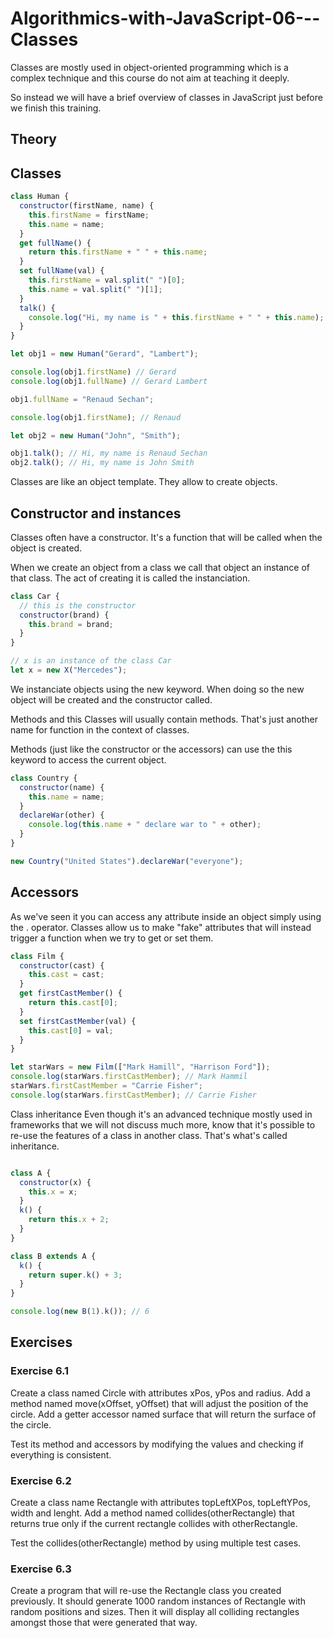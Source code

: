 # Algorithmics-with-JavaScript-06---Classes

Classes are mostly used in object-oriented programming which is a complex technique and this course do not aim at teaching it deeply.

So instead we will have a brief overview of classes in JavaScript just before we finish this training.

## Theory

## Classes
```javascript
class Human {
  constructor(firstName, name) {
    this.firstName = firstName;
    this.name = name;
  }
  get fullName() {
    return this.firstName + " " + this.name;
  }
  set fullName(val) {
    this.firstName = val.split(" ")[0];
    this.name = val.split(" ")[1];
  }
  talk() {
    console.log("Hi, my name is " + this.firstName + " " + this.name);
  }
}

let obj1 = new Human("Gerard", "Lambert");

console.log(obj1.firstName) // Gerard
console.log(obj1.fullName) // Gerard Lambert

obj1.fullName = "Renaud Sechan";

console.log(obj1.firstName); // Renaud

let obj2 = new Human("John", "Smith");

obj1.talk(); // Hi, my name is Renaud Sechan
obj2.talk(); // Hi, my name is John Smith
```
Classes are like an object template. They allow to create objects.

## Constructor and instances
Classes often have a constructor. It's a function that will be called when the object is created.

When we create an object from a class we call that object an instance of that class. The act of creating it is called the instanciation.
```javascript
class Car {
  // this is the constructor
  constructor(brand) {
    this.brand = brand;
  }
}

// x is an instance of the class Car
let x = new X("Mercedes");
```
We instanciate objects using the new keyword. When doing so the new object will be created and the constructor called.

Methods and this
Classes will usually contain methods. That's just another name for function in the context of classes.

Methods (just like the constructor or the accessors) can use the this keyword to access the current object.
```javascript
class Country {
  constructor(name) {
    this.name = name;
  }
  declareWar(other) {
    console.log(this.name + " declare war to " + other);
  }
}

new Country("United States").declareWar("everyone");
```

## Accessors
As we've seen it you can access any attribute inside an object simply using the . operator. Classes allow us to make "fake" attributes that will instead trigger a function when we try to get or set them.
```javascript
class Film {
  constructor(cast) {
    this.cast = cast;
  }
  get firstCastMember() {
    return this.cast[0];
  }
  set firstCastMember(val) {
    this.cast[0] = val;
  }
}

let starWars = new Film(["Mark Hamill", "Harrison Ford"]);
console.log(starWars.firstCastMember); // Mark Hammil
starWars.firstCastMember = "Carrie Fisher";
console.log(starWars.firstCastMember); // Carrie Fisher
```

Class inheritance
Even though it's an advanced technique mostly used in frameworks that we will not discuss much more, know that it's possible to re-use the features of a class in another class. That's what's called inheritance.
```javascript

class A {
  constructor(x) {
    this.x = x;
  }
  k() {
    return this.x + 2;
  }
}

class B extends A {
  k() {
    return super.k() + 3;
  }
}

console.log(new B(1).k()); // 6
```
## Exercises
### Exercise 6.1
Create a class named Circle with attributes xPos, yPos and radius. Add a method named move(xOffset, yOffset) that will adjust the position of the circle. Add a getter accessor named surface that will return the surface of the circle.

Test its method and accessors by modifying the values and checking if everything is consistent.

### Exercise 6.2
Create a class name Rectangle with attributes topLeftXPos, topLeftYPos, width and lenght. Add a method named collides(otherRectangle) that returns true only if the current rectangle collides with otherRectangle.

Test the collides(otherRectangle) method by using multiple test cases.

### Exercise 6.3
Create a program that will re-use the Rectangle class you created previously. It should generate 1000 random instances of Rectangle with random positions and sizes. Then it will display all colliding rectangles amongst those that were generated that way.
